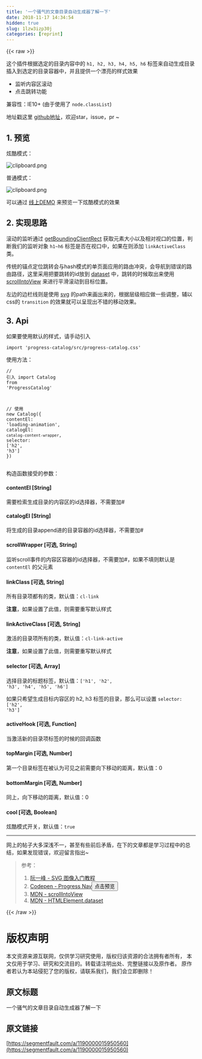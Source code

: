 ```yaml
---
title: '一个骚气的文章目录自动生成器了解一下' 
date: 2018-11-17 14:34:54
hidden: true
slug: 1lzw3izp30j
categories: [reprint]
---
```


{{< raw >}}
<p>&#x8FD9;&#x4E2A;&#x63D2;&#x4EF6;&#x6839;&#x636E;&#x9009;&#x5B9A;&#x7684;&#x76EE;&#x5F55;&#x5185;&#x5BB9;&#x4E2D;&#x7684; <code>h1, h2, h3, h4, h5, h6</code> &#x6807;&#x7B7E;&#x6765;&#x81EA;&#x52A8;&#x751F;&#x6210;&#x76EE;&#x5F55;&#x63D2;&#x5165;&#x5230;&#x9009;&#x5B9A;&#x7684;&#x76EE;&#x5F55;&#x5BB9;&#x5668;&#x4E2D;&#xFF0C;&#x5E76;&#x4E14;&#x63D0;&#x4F9B;&#x4E00;&#x4E2A;&#x6F02;&#x4EAE;&#x7684;&#x6837;&#x5F0F;&#x6548;&#x679C;</p><ul><li>&#x76D1;&#x542C;&#x5185;&#x5BB9;&#x533A;&#x6EDA;&#x52A8;</li><li>&#x70B9;&#x51FB;&#x8DF3;&#x8F6C;&#x529F;&#x80FD;</li></ul><p>&#x517C;&#x5BB9;&#x6027;&#xFF1A;IE10+ (&#x7531;&#x4E8E;&#x4F7F;&#x7528;&#x4E86; <code>node.classList</code>)</p><p>&#x5730;&#x5740;&#x6233;&#x8FD9;&#x91CC; <a href="https://github.com/SHERlocked93/progress-catalog" rel="nofollow noreferrer" target="_blank">github&#x5730;&#x5740;</a>&#xFF0C;&#x6B22;&#x8FCE;star&#xFF0C;issue&#xFF0C;pr ~</p><h2 id="articleHeader0">1. &#x9884;&#x89C8;</h2><p>&#x70AB;&#x9177;&#x6A21;&#x5F0F;&#xFF1A;</p><p><span class="img-wrap"><img data-src="/img/bVbe5Db?w=489&amp;h=525" src="https://static.alili.tech/img/bVbe5Db?w=489&amp;h=525" alt="clipboard.png" title="clipboard.png" style="cursor:pointer"></span></p><p>&#x666E;&#x901A;&#x6A21;&#x5F0F;&#xFF1A;</p><p><span class="img-wrap"><img data-src="/img/bVbe5C9?w=542&amp;h=512" src="https://static.alili.tech/img/bVbe5C9?w=542&amp;h=512" alt="clipboard.png" title="clipboard.png" style="cursor:pointer"></span></p><p>&#x53EF;&#x4EE5;&#x901A;&#x8FC7; <a href="http://sherlocked93.club/vue-style-codebase/" rel="nofollow noreferrer" target="_blank">&#x7EBF;&#x4E0A;DEMO</a> &#x6765;&#x9884;&#x89C8;&#x4E00;&#x4E0B;&#x70AB;&#x9177;&#x6A21;&#x5F0F;&#x7684;&#x6548;&#x679C;</p><h2 id="articleHeader1">2. &#x5B9E;&#x73B0;&#x601D;&#x8DEF;</h2><p>&#x6EDA;&#x52A8;&#x7684;&#x76D1;&#x542C;&#x901A;&#x8FC7; <a href="https://developer.mozilla.org/zh-CN/docs/Web/API/Element/getBoundingClientRect" rel="nofollow noreferrer" target="_blank">getBoundingClientRect</a> &#x83B7;&#x53D6;&#x5143;&#x7D20;&#x5927;&#x5C0F;&#x4EE5;&#x53CA;&#x76F8;&#x5BF9;&#x89C6;&#x53E3;&#x7684;&#x4F4D;&#x7F6E;&#xFF0C;&#x5224;&#x65AD;&#x6211;&#x4EEC;&#x7684;&#x76D1;&#x542C;&#x5BF9;&#x8C61; <code>h1~h6</code> &#x6807;&#x7B7E;&#x662F;&#x5426;&#x5728;&#x89C6;&#x53E3;&#x4E2D;&#xFF0C;&#x5982;&#x679C;&#x5728;&#x5219;&#x6DFB;&#x52A0; <code>linkActiveClass</code> &#x7C7B;&#x3002;</p><p>&#x4F20;&#x7EDF;&#x7684;&#x951A;&#x70B9;&#x5B9A;&#x4F4D;&#x8DF3;&#x8F6C;&#x4F1A;&#x4E0E;hash&#x6A21;&#x5F0F;&#x7684;&#x5355;&#x9875;&#x9762;&#x5E94;&#x7528;&#x7684;&#x8DEF;&#x7531;&#x51B2;&#x7A81;&#xFF0C;&#x4F1A;&#x5BFC;&#x822A;&#x5230;&#x9519;&#x8BEF;&#x7684;&#x8DEF;&#x7531;&#x8DEF;&#x5F84;&#xFF0C;&#x8FD9;&#x91CC;&#x91C7;&#x7528;&#x628A;&#x8981;&#x8DF3;&#x8F6C;&#x7684;id&#x653E;&#x5230; <a href="https://developer.mozilla.org/en-US/docs/Web/API/HTMLElement/dataset" rel="nofollow noreferrer" target="_blank">dataset</a> &#x4E2D;&#xFF0C;&#x8DF3;&#x8F6C;&#x7684;&#x65F6;&#x5019;&#x53D6;&#x51FA;&#x6765;&#x4F7F;&#x7528; <a href="https://developer.mozilla.org/zh-CN/docs/Web/API/Element/scrollIntoView" rel="nofollow noreferrer" target="_blank">scrollIntoView</a> &#x6765;&#x8FDB;&#x884C;&#x5E73;&#x6ED1;&#x6EDA;&#x52A8;&#x5230;&#x76EE;&#x6807;&#x4F4D;&#x7F6E;&#x3002;</p><p>&#x5DE6;&#x8FB9;&#x7684;&#x8FB9;&#x680F;&#x7EBF;&#x5219;&#x662F;&#x4F7F;&#x7528; <a href="http://www.ruanyifeng.com/blog/2018/08/svg.html" rel="nofollow noreferrer" target="_blank">svg</a> &#x7684;path&#x6765;&#x753B;&#x51FA;&#x6765;&#x7684;&#xFF0C;&#x6839;&#x636E;&#x5C42;&#x7EA7;&#x76F8;&#x5E94;&#x505A;&#x4E00;&#x4E9B;&#x8C03;&#x6574;&#xFF0C;&#x8F85;&#x4EE5;css&#x7684; <code>transition</code> &#x7684;&#x6548;&#x679C;&#x5C31;&#x53EF;&#x4EE5;&#x5448;&#x73B0;&#x51FA;&#x4E0D;&#x9519;&#x7684;&#x79FB;&#x52A8;&#x6548;&#x679C;&#x3002;</p><h2 id="articleHeader2">3. Api</h2><p>&#x5982;&#x679C;&#x8981;&#x4F7F;&#x7528;&#x9ED8;&#x8BA4;&#x7684;&#x6837;&#x5F0F;&#xFF0C;&#x8BF7;&#x624B;&#x52A8;&#x5F15;&#x5165;</p><div class="widget-codetool" style="display:none"><div class="widget-codetool--inner"><span class="selectCode code-tool" data-toggle="tooltip" data-placement="top" title="" data-original-title="&#x5168;&#x9009;"></span> <span type="button" class="copyCode code-tool" data-toggle="tooltip" data-placement="top" data-clipboard-text="import &apos;progress-catalog/src/progress-catalog.css&apos;" title="" data-original-title="&#x590D;&#x5236;"></span> <span type="button" class="saveToNote code-tool" data-toggle="tooltip" data-placement="top" title="" data-original-title="&#x653E;&#x8FDB;&#x7B14;&#x8BB0;"></span></div></div><pre class="javascript hljs"><code class="js" style="word-break:break-word;white-space:initial"><span class="hljs-keyword">import</span> <span class="hljs-string">&apos;progress-catalog/src/progress-catalog.css&apos;</span></code></pre><p>&#x4F7F;&#x7528;&#x65B9;&#x6CD5;&#xFF1A;</p><div class="widget-codetool" style="display:none"><div class="widget-codetool--inner"><span class="selectCode code-tool" data-toggle="tooltip" data-placement="top" title="" data-original-title="&#x5168;&#x9009;"></span> <span type="button" class="copyCode code-tool" data-toggle="tooltip" data-placement="top" data-clipboard-text="// &#x5F15;&#x5165;
import Catalog from &apos;ProgressCatalog&apos;

// &#x4F7F;&#x7528; 
new Catalog({
    contentEl: &apos;loading-animation&apos;,
    catalogEl: `catalog-content-wrapper`,
    selector: [&apos;h2&apos;, &apos;h3&apos;]
})" title="" data-original-title="&#x590D;&#x5236;"></span> <span type="button" class="saveToNote code-tool" data-toggle="tooltip" data-placement="top" title="" data-original-title="&#x653E;&#x8FDB;&#x7B14;&#x8BB0;"></span></div></div><pre class="javascript hljs"><code class="js"><span class="hljs-comment">// &#x5F15;&#x5165;</span>
<span class="hljs-keyword">import</span> Catalog <span class="hljs-keyword">from</span> <span class="hljs-string">&apos;ProgressCatalog&apos;</span>

<span class="hljs-comment">// &#x4F7F;&#x7528; </span>
<span class="hljs-keyword">new</span> Catalog({
    <span class="hljs-attr">contentEl</span>: <span class="hljs-string">&apos;loading-animation&apos;</span>,
    <span class="hljs-attr">catalogEl</span>: <span class="hljs-string">`catalog-content-wrapper`</span>,
    <span class="hljs-attr">selector</span>: [<span class="hljs-string">&apos;h2&apos;</span>, <span class="hljs-string">&apos;h3&apos;</span>]
})</code></pre><p>&#x6784;&#x9020;&#x51FD;&#x6570;&#x63A5;&#x53D7;&#x7684;&#x53C2;&#x6570;&#xFF1A;</p><h4>contentEl [String]</h4><p>&#x9700;&#x8981;&#x68C0;&#x7D22;&#x751F;&#x6210;&#x76EE;&#x5F55;&#x7684;&#x5185;&#x5BB9;&#x533A;&#x7684;id&#x9009;&#x62E9;&#x5668;&#xFF0C;&#x4E0D;&#x9700;&#x8981;&#x52A0;#</p><h4>catalogEl [String]</h4><p>&#x5C06;&#x751F;&#x6210;&#x7684;&#x76EE;&#x5F55;append&#x8FDB;&#x7684;&#x76EE;&#x5F55;&#x5BB9;&#x5668;&#x7684;id&#x9009;&#x62E9;&#x5668;&#xFF0C;&#x4E0D;&#x9700;&#x8981;&#x52A0;#</p><h4>scrollWrapper [&#x53EF;&#x9009;, String]</h4><p>&#x76D1;&#x542C;scroll&#x4E8B;&#x4EF6;&#x7684;&#x5185;&#x5BB9;&#x533A;&#x5BB9;&#x5668;&#x7684;id&#x9009;&#x62E9;&#x5668;&#xFF0C;&#x4E0D;&#x9700;&#x8981;&#x52A0;#&#xFF0C;&#x5982;&#x679C;&#x4E0D;&#x586B;&#x5219;&#x9ED8;&#x8BA4;&#x662F; <code>contentEl</code> &#x7684;&#x7236;&#x5143;&#x7D20;</p><h4>linkClass [&#x53EF;&#x9009;, String]</h4><p>&#x6240;&#x6709;&#x76EE;&#x5F55;&#x9879;&#x90FD;&#x6709;&#x7684;&#x7C7B;&#xFF0C;&#x9ED8;&#x8BA4;&#x503C;&#xFF1A;<code>cl-link</code></p><p><strong>&#x6CE8;&#x610F;</strong>&#xFF0C;&#x5982;&#x679C;&#x8BBE;&#x7F6E;&#x4E86;&#x6B64;&#x503C;&#xFF0C;&#x5219;&#x9700;&#x8981;&#x91CD;&#x5199;&#x9ED8;&#x8BA4;&#x6837;&#x5F0F;</p><h4>linkActiveClass [&#x53EF;&#x9009;, String]</h4><p>&#x6FC0;&#x6D3B;&#x7684;&#x76EE;&#x5F55;&#x9879;&#x6240;&#x6709;&#x7684;&#x7C7B;&#xFF0C;&#x9ED8;&#x8BA4;&#x503C;&#xFF1A;<code>cl-link-active</code></p><p><strong>&#x6CE8;&#x610F;</strong>&#xFF0C;&#x5982;&#x679C;&#x8BBE;&#x7F6E;&#x4E86;&#x6B64;&#x503C;&#xFF0C;&#x5219;&#x9700;&#x8981;&#x91CD;&#x5199;&#x9ED8;&#x8BA4;&#x6837;&#x5F0F;</p><h4>selector [&#x53EF;&#x9009;, Array]</h4><p>&#x9009;&#x62E9;&#x76EE;&#x5F55;&#x7684;&#x6807;&#x9898;&#x6807;&#x7B7E;&#xFF0C;&#x9ED8;&#x8BA4;&#x503C;&#xFF1A;<code>[&apos;h1&apos;, &apos;h2&apos;, &apos;h3&apos;, &apos;h4&apos;, &apos;h5&apos;, &apos;h6&apos;]</code></p><p>&#x5982;&#x679C;&#x53EA;&#x5E0C;&#x671B;&#x751F;&#x6210;&#x76EE;&#x6807;&#x5185;&#x5BB9;&#x533A;&#x7684; h2, h3 &#x6807;&#x7B7E;&#x7684;&#x76EE;&#x5F55;&#xFF0C;&#x90A3;&#x4E48;&#x53EF;&#x4EE5;&#x8BBE;&#x7F6E; <code>selector: [&apos;h2&apos;, &apos;h3&apos;]</code></p><h4>activeHook [&#x53EF;&#x9009;, Function]</h4><p>&#x5F53;&#x6FC0;&#x6D3B;&#x65B0;&#x7684;&#x76EE;&#x5F55;&#x9879;&#x6807;&#x7B7E;&#x7684;&#x65F6;&#x5019;&#x7684;&#x56DE;&#x8C03;&#x51FD;&#x6570;</p><h4>topMargin [&#x53EF;&#x9009;, Number]</h4><p>&#x7B2C;&#x4E00;&#x4E2A;&#x76EE;&#x5F55;&#x6807;&#x7B7E;&#x5728;&#x88AB;&#x8BA4;&#x4E3A;&#x53EF;&#x89C1;&#x4E4B;&#x524D;&#x9700;&#x8981;&#x5411;&#x4E0B;&#x79FB;&#x52A8;&#x7684;&#x8DDD;&#x79BB;&#xFF0C;&#x9ED8;&#x8BA4;&#x503C;&#xFF1A;0</p><h4>bottomMargin [&#x53EF;&#x9009;, Number]</h4><p>&#x540C;&#x4E0A;&#xFF0C;&#x5411;&#x4E0B;&#x79FB;&#x52A8;&#x7684;&#x8DDD;&#x79BB;&#xFF0C;&#x9ED8;&#x8BA4;&#x503C;&#xFF1A;0</p><h4>cool [&#x53EF;&#x9009;, Boolean]</h4><p>&#x70AB;&#x9177;&#x6A21;&#x5F0F;&#x5F00;&#x5173;&#xFF0C;&#x9ED8;&#x8BA4;&#x503C;&#xFF1A;<code>true</code></p><hr><p>&#x7F51;&#x4E0A;&#x7684;&#x5E16;&#x5B50;&#x5927;&#x591A;&#x6DF1;&#x6D45;&#x4E0D;&#x4E00;&#xFF0C;&#x751A;&#x81F3;&#x6709;&#x4E9B;&#x524D;&#x540E;&#x77DB;&#x76FE;&#xFF0C;&#x5728;&#x4E0B;&#x7684;&#x6587;&#x7AE0;&#x90FD;&#x662F;&#x5B66;&#x4E60;&#x8FC7;&#x7A0B;&#x4E2D;&#x7684;&#x603B;&#x7ED3;&#xFF0C;&#x5982;&#x679C;&#x53D1;&#x73B0;&#x9519;&#x8BEF;&#xFF0C;&#x6B22;&#x8FCE;&#x7559;&#x8A00;&#x6307;&#x51FA;~</p><blockquote><p>&#x53C2;&#x8003;&#xFF1A;</p><ol><li><a href="http://www.ruanyifeng.com/blog/2018/08/svg.html" rel="nofollow noreferrer" target="_blank">&#x962E;&#x4E00;&#x5CF0; - SVG &#x56FE;&#x50CF;&#x5165;&#x95E8;&#x6559;&#x7A0B;</a></li><li><a href="https://codepen.io/hakimel/pen/BpKNPg" rel="nofollow noreferrer" target="_blank">Codepen - Progress Nav</a><button class="btn btn-xs btn-default ml10 preview" data-url="hakimel/pen/BpKNPg" data-typeid="3">&#x70B9;&#x51FB;&#x9884;&#x89C8;</button></li><li><a href="https://developer.mozilla.org/zh-CN/docs/Web/API/Element/scrollIntoView" rel="nofollow noreferrer" target="_blank">MDN - scrollIntoView</a></li><li><a href="https://developer.mozilla.org/en-US/docs/Web/API/HTMLElement/dataset" rel="nofollow noreferrer" target="_blank">MDN - HTMLElement.dataset</a></li></ol></blockquote>
{{< /raw >}}

# 版权声明
本文资源来源互联网，仅供学习研究使用，版权归该资源的合法拥有者所有，
本文仅用于学习、研究和交流目的。转载请注明出处、完整链接以及原作者。
原作者若认为本站侵犯了您的版权，请联系我们，我们会立即删除！

## 原文标题
一个骚气的文章目录自动生成器了解一下

## 原文链接
[https://segmentfault.com/a/1190000015950560](https://segmentfault.com/a/1190000015950560)

